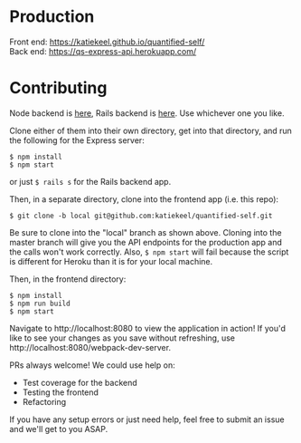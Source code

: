 # Production

Front end: https://katiekeel.github.io/quantified-self/  
Back end: https://qs-express-api.herokuapp.com/

# Contributing

Node backend is [here](https://github.com/katiekeel/qs-express-api), Rails backend is [here](https://github.com/case-eee/quantified-self-api). Use whichever one you like. 

Clone either of them into their own directory, get into that directory, and run the following for the Express server:  

`$ npm install`  
`$ npm start`

or just `$ rails s` for the Rails backend app.

Then, in a separate directory, clone into the frontend app (i.e. this repo):

`$ git clone -b local git@github.com:katiekeel/quantified-self.git`

Be sure to clone into the "local" branch as shown above. Cloning into the master branch will give you the API endpoints for the production app and the calls won't work correctly. Also, `$ npm start` will fail because the script is different for Heroku than it is for your local machine.  

Then, in the frontend directory:

`$ npm install`  
`$ npm run build`  
`$ npm start`  

Navigate to http://localhost:8080 to view the application in action! If you'd like to see your changes as you save without refreshing, use http://localhost:8080/webpack-dev-server.

PRs always welcome! We could use help on:  
- Test coverage for the backend
- Testing the frontend
- Refactoring

If you have any setup errors or just need help, feel free to submit an issue and we'll get to you ASAP.
